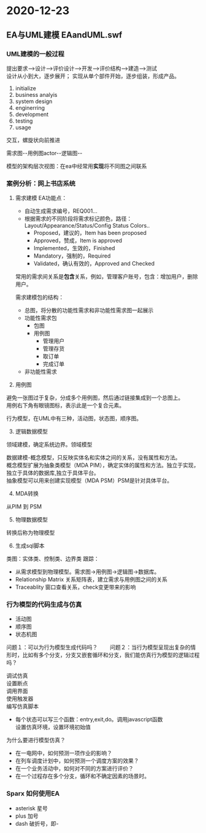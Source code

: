 # 2020-12-23

## EA与UML建模 EAandUML.swf

### UML建模的一般过程

提出要求-->设计-->评价设计-->开发-->评价结构-->建造-->测试  
设计从小到大，逐步展开； 实现从单个部件开始，逐步组装，形成产品。  

1. initialize
2. business analyis
3. system design
4. enginerring
5. development
6. testing
7. usage

交互，螺旋状向前推进  

需求图--用例图actor--逻辑图--

模型的架构层次视图：在ea中经常用**实现**将不同图之间联系  

### 案例分析：网上书店系统

1. 需求建模
    EA功能点：  
    * 自动生成需求编号，REQ001...
    * 根据需求的不同阶段将需求标记颜色，路径：Layout/Appearance/Status/Config Status Colors..
      + Proposed，建议的，Item has been proposed
      + Approved，赞成，Item is approved
      + Implemented，生效的，Finished
      + Mandatory，强制的，Required
      + Validated，确认有效的，Approved and Checked

    常用的需求间关系是**包含**关系，例如，管理客户账号，包含：增加用户，删除用户。  

    需求建模包的结构：
    * 总图，将分散的功能性需求和非功能性需求图一起展示
    * 功能性需求包
      + 包图
      + 用例图
        - 管理用户
        - 管理存货
        - 取订单
        - 完成订单
    * 非功能性需求

2. 用例图

避免一张图过于复杂，分成多个用例图，然后通过链接集成到一个总图上。  
用例右下角有眼镜图标，表示此是一个复合元素。  

行为模型，在UML中有三种，活动图，状态图，顺序图。

3. 逻辑数据模型

领域建模，确定系统边界。领域模型  

数据建模-概念模型，只反映实体名和实体之间的关系，没有属性和方法。  
概念模型扩展为抽象类模型（MDA PIM），确定实体的属性和方法。独立于实现，独立于具体的数据库,独立于具体平台。    
抽象模型可以用来创建实现模型（MDA PSM）PSM是针对具体平台。  


4. MDA转换

从PIM 到 PSM  

5. 物理数据模型

转换后称为物理模型  

6. 生成sql脚本

类图：实体类、控制类、边界类
跟踪：
+ 从需求模型到物理模型。需求图->用例图->逻辑图->数据库。  
+ Relationship Matrix 关系矩阵表，建立需求与用例图之间的关系  
+ Traceablity 窗口查看关系，check变更带来的影响  

### 行为模型的代码生成与仿真

+ 活动图
+ 顺序图
+ 状态机图

问题１：可以为行为模型生成代码吗？　　
问题２：当行为模型呈现出复杂的情形时，比如有多个分支，分支又嵌套循环和分支，我们能仿真行为模型的逻辑过程吗？　　

调试仿真  
设置断点  
调用界面  
使用触发器  
编写仿真脚本
  + 每个状态可以写三个函数：entry,exit,do。调用javascript函数  
设置仿真环境，设置环境初始值   

为什么要进行模型仿真？   
+ 在一电网中，如何预测一项作业的影响？
+ 在列车调度计划中，如何预测一个调度方案的效果？
+ 在一个业务活动中，如何对不同的方案进行评价？  
+ 在一个过程存在多个分支，循环和不确定因素的场景时。

### Sparx 如何使用EA

* asterisk 星号
* plus 加号
* dash 破折号，即-
